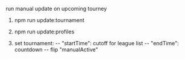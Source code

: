 run manual update on upcoming tourney

1. npm run update:tournament <new tourney id>

2. npm run update:profiles

3. set tournament:
   -- "startTime": cutoff for league list
   -- "endTime": countdown
   -- flip "manualActive"
